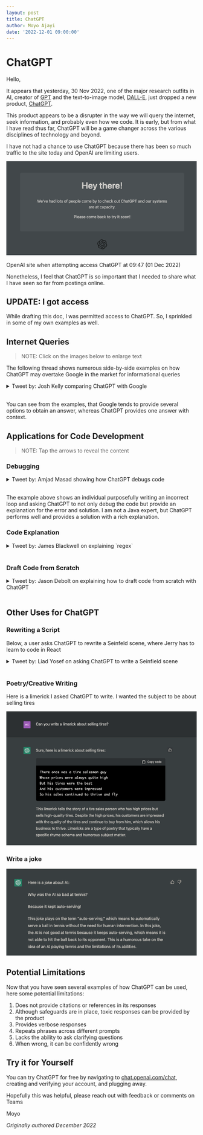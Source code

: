```yaml
---
layout: post
title: ChatGPT
author: Moyo Ajayi
date: '2022-12-01 09:00:00'
---
```


# ChatGPT

Hello,

It appears that yesterday, 30 Nov 2022, one of the major research outfits in AI, creator of [GPT](https://en.wikipedia.org/wiki/OpenAI#Generative_models) and the text-to-image model, [DALL-E,](https://en.wikipedia.org/wiki/DALL-E) just dropped a new product, [ChatGPT](https://openai.com/blog/../assets/2022-12-01-chatgpt/).

This product appears to be a disrupter in the way we will query the internet, seek information, and probably even how we code. It is early, but from what I have read thus far, ChatGPT will be a game changer across the various disciplines of technology and beyond.

I have not had a chance to use ChatGPT because there has been so much traffic to the site today and OpenAI are limiting users.

![../assets/2022-12-01-chatgpt/fig01.png](../assets/2022-12-01-chatgpt/fig01.png)

OpenAI site when attempting access ChatGPT at 09:47 (01 Dec 2022)

Nonetheless, I feel that ChatGPT is so important that I needed to share what I have seen so far from postings online.

## UPDATE: I got access

While drafting this doc, I was permitted access to ChatGPT. So, I sprinkled in some of my own examples as well.

## Internet Queries

> NOTE: Click on the images below to enlarge text

The following thread shows numerous side-by-side examples on how ChatGPT may overtake Google in the market for informational queries

<details>
<summary>Tweet by: Josh Kelly comparing ChatGPT with Google</summary>

![kelly_tweet](../assets/2022-12-01-chatgpt/kelly_tweet.png)

Full tweet [here](https://twitter.com/jdjkelly/status/1598021488795586561?s=61&t=iqoKlIg9UdCDiFViE6iH_w)

</details>
&nbsp;

You can see from the examples, that Google tends to provide several options to obtain an answer, whereas ChatGPT provides one answer with context.

## Applications for Code Development

> NOTE: Tap the arrows to reveal the content

### Debugging

<details>
<summary>Tweet by: Amjad Masad showing how ChatGPT debugs code</summary>

![masad_tweet](../assets/2022-12-01-chatgpt/masad_tweet.png)

Full tweet [here](https://twitter.com/amasad/status/1598042665375105024?s=20&t=40Z9FJADyyDw2hzCaphSKA)

</details>
&nbsp;

The example above shows an individual purposefully writing an incorrect loop and asking ChatGPT to not only debug the code but provide an explanation for the error and solution. I am not a Java expert, but ChatGPT performs well and provides a solution with a rich explanation.

### Code Explanation

<details>
<summary>Tweet by: James Blackwell on explaining `regex`</summary>

![blackwell_tweet](../assets/2022-12-01-chatgpt/blackwell_tweet.png)

Full tweet [here](https://twitter.com/jwblackwell/status/1598090447854792705?s=61&t=iqoKlIg9UdCDiFViE6iH_w)

</details>
&nbsp;
&nbsp;

### Draft Code from Scratch

<details>
<summary>Tweet by: Jason Debolt on explaining how to draft code from scratch with ChatGPT</summary>

![debolt_tweet](../assets/2022-12-01-chatgpt/debolt_tweet.png)

Full tweet [here](https://twitter.com/jasondebolt/status/1598243854343606273?s=61&t=iqoKlIg9UdCDiFViE6iH_w)
</details>
&nbsp;
&nbsp;

## Other Uses for ChatGPT

### Rewriting a Script

Below, a user asks ChatGPT to rewrite a Seinfeld scene, where Jerry has to learn to code in React

<details>
<summary>Tweet by: Liad Yosef on asking ChatGPT to write a Seinfield scene</summary>

_originally written in Hebrew_
![yosef_tweet](../assets/2022-12-01-chatgpt/yosef_tweet.png)

Full tweet [here](https://twitter.com/liadyosef/status/1598240194892890112?s=61&t=iqoKlIg9UdCDiFViE6iH_w)
</details>
&nbsp;
&nbsp;

### Poetry/Creative Writing

Here is a limerick I asked ChatGPT to write. I wanted the subject to be about selling tires

![../assets/2022-12-01-chatgpt/poetry_screenshot.png](../assets/2022-12-01-chatgpt/poetry_screenshot.png)

### Write a joke

![../assets/2022-12-01-chatgpt/joke_screenshot.png](../assets/2022-12-01-chatgpt/joke_screenshot.png)

## Potential Limitations

Now that you have seen several examples of how ChatGPT can be used, here some potential limitations:

1. Does not provide citations or references in its responses
2. Although safeguards are in place, toxic responses can be provided by the product
3. Provides verbose responses
4. Repeats phrases across different prompts
5. Lacks the ability to ask clarifying questions
6. When wrong, it can be confidently wrong

## Try it for Yourself

You can try ChatGPT for free by navigating to [chat.openai.com/chat](http://chat.openai.com/chat), creating and verifying your account, and plugging away.

Hopefully this was helpful, please reach out with feedback or comments on Teams

Moyo

_Originally authored December 2022_
